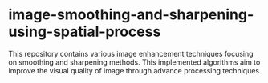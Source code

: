 # image-smoothing-and-sharpening-using-spatial-process
This repository contains various image enhancement techniques focusing on smoothing and sharpening methods.
This implemented algorithms aim to improve the visual quality of image through advance processing techniques
